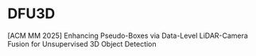 # DFU3D
[ACM MM 2025] Enhancing Pseudo-Boxes via Data-Level LiDAR-Camera Fusion for Unsupervised 3D Object Detection
